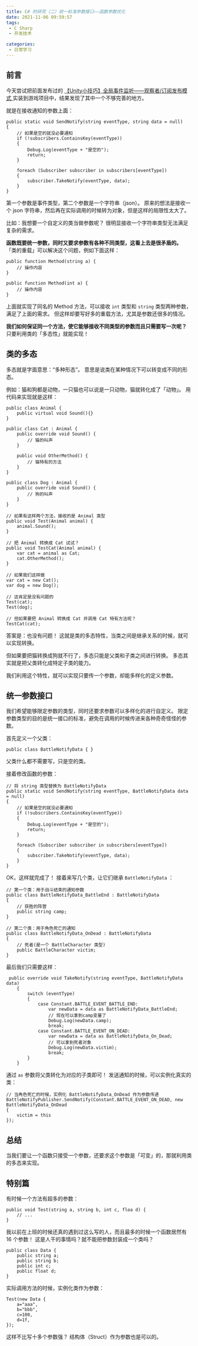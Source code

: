 ```yaml
---
title: C# 的研究（二）统一标准参数接口——函数参数优化
date: 2021-11-06 09:59:57
tags:
 - C Sharp
 - 开发技术

categories:
 - 日常学习
---
```

## 前言
今天尝试把前面发布过的 [【Unity小技巧】全局事件监听——观察者/订阅发布模式
](https://huotuyouxi.com/2021/09/24/unity-tips-006/) 实装到游戏项目中，结果发现了其中一个不够完善的地方。

就是在接收通知的参数上面：

```
public static void SendNotify(string eventType, string data = null)
{
    // 如果是空的就没必要通知
    if (!subscribers.ContainsKey(eventType))
    {
        Debug.Log(eventType + "是空的");
        return;
    }

    foreach (Subscriber subscriber in subscribers[eventType])
    {
        subscriber.TakeNotify(eventType, data);
    }
}
```

第一个参数是事件类型，第二个参数是一个字符串（json）。
原来的想法是接收一个 json 字符串，然后再在实际调用的时候转为对象，但是这样的局限性太大了。

比如：我想要一个自定义的类当做参数呢？
很明显接收一个字符串类型无法满足复杂的需求。

**函数既要统一参数，同时又要求参数有各种不同类型，这看上去是很矛盾的。**
「类的重载」可以解决这个问题，例如下面这样：

```
public function Method(string a) {
    // 操作内容
}

public function Method(int a) {
    // 操作内容
}
```

上面就实现了同名的 Method 方法，可以接收 `int` 类型和 `string` 类型两种参数，满足了上面的需求。
但这样却要写好多的重载方法，尤其是参数还很多的情况。

**我们如何保证同一个方法，使它能够接收不同类型的参数而且只需要写一次呢？**
只要利用类的「多态性」就能实现！

## 类的多态
多态就是字面意思：“多种形态”。
意思是说类在某种情况下可以转变成不同的形态。

例如：猫和狗都是动物，一只猫也可以说是一只动物，猫就转化成了「动物」。
用代码来实现就是这样：

```
public class Animal {
    public virtual void Sound(){}
}

public class Cat : Animal {
    public override void Sound() {
        // 猫的叫声
    }

    public void OtherMethod() {
        // 猫特有的方法        
    }
}

public class Dog : Animal {
    public override void Sound() {
        // 狗的叫声
    }
}

// 如果有这样两个方法，接收的是 Animal 类型
public void Test(Animal animal) {
    animal.Sound();
}

// 把 Animal 转换成 Cat 试试？
public void TestCat(Animal animal) {
    var cat = animal as Cat;
    cat.OtherMethod();
}

// 如果我们这样做
var cat = new Cat();
var dog = new Dog();

// 这肯定是没有问题的
Test(cat);
Test(dog);

// 但如果要把 Animal 转换成 Cat 并调用 Cat 特有方法呢？
TestCat(cat);
```

答案是：也没有问题！
这就是类的多态特性，当类之间是继承关系的时候，就可以实现转换。

但如果要把猫转换成狗就不行了，多态只能是父类和子类之间进行转换。
多态其实就是把父类转化成特定子类的能力。

我们利用这个特性，就可以实现只要传一个参数，却能多样化的定义参数。

## 统一参数接口
我们希望能够限定参数的类型，同时还要求参数可以多样化的进行自定义。
限定参数类型的目的是统一接口的标准，避免在调用的时候传进来各种奇奇怪怪的参数。

首先定义一个父类：

```
public class BattleNotifyData { }
```

父类什么都不需要写，只是空的类。

接着修改函数的参数：

```
// 将 string 类型替换为 BattleNotifyData
public static void SendNotify(string eventType, BattleNotifyData data = null)
{
    // 如果是空的就没必要通知
    if (!subscribers.ContainsKey(eventType))
    {
        Debug.Log(eventType + "是空的");
        return;
    }

    foreach (Subscriber subscriber in subscribers[eventType])
    {
        subscriber.TakeNotify(eventType, data);
    }
}
```

OK，这样就完成了！
接着来写几个类，让它们继承 `BattleNotifyData` ：

```
// 第一个类：用于战斗结束的通知参数
public class BattleNotifyData_BattleEnd : BattleNotifyData
{
    // 获胜的阵营
    public string camp;
}

// 第二个类：用于角色死亡的通知
public class BattleNotifyData_OnDead : BattleNotifyData
{
    // 死者(是一个 BattleCharacter 类型)
    public BattleCharacter victim;
}
```

最后我们只需要这样：

```
 public override void TakeNotify(string eventType, BattleNotifyData data)
    {
        switch (eventType)
        {
            case Constant.BATTLE_EVENT_BATTLE_END:
                var newData = data as BattleNotifyData_BattleEnd;
                // 现在可以拿到camp变量了
                Debug.Log(newData.camp);
                break;
            case Constant.BATTLE_EVENT_ON_DEAD:
                var newData = data as BattleNotifyData_On_Dead;
                // 可以拿到死者对象
                Debug.Log(newData.victim);
                break;
        }
    }
```

通过 `as` 参数将父类转化为对应的子类即可！
发送通知的时候，可以实例化真实的类：

```
// 当角色死亡的时候，实例化 BattleNotifyData_OnDead 作为参数传递
BattleNotifyPublisher.SendNotify(Constant.BATTLE_EVENT_ON_DEAD, new BattleNotifyData_OnDead
{
    victim = this
});
```

## 总结
当我们要让一个函数只接受一个参数，还要求这个参数是「可变」的，那就利用类的多态来实现。

## 特别篇
有时候一个方法有超多的参数：

```
public void Test(string a, string b, int c, floa d) {
    // ...
}
```

我以前在上班的时候还真的遇到过这么写的人，而且最多的时候一个函数居然有 16 个参数！
这是人干的事情吗？就不能把参数封装成一个类吗？

```
public class Data {
    public string a;
    public string b;
    public int c;
    public float d;
}
```

实际调用方法的时候，实例化类作为参数：

```
Test(new Data {
    a="aaa",
    b="bbb",
    c=100,
    d=1f,
});
```

这样不比写十多个参数强？
结构体（Struct）作为参数也是可以的。